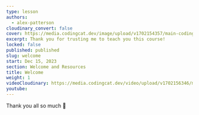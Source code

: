 ```yaml
---
type: lesson
authors:
  - alex-patterson
cloudinary_convert: false
cover: https://media.codingcat.dev/image/upload/v1702154357/main-codingcatdev-photo/courses/sveltekit-firebase/sveltekit-firebase-welcome/sveltekit-firebase-welcome.png
excerpt: Thank you for trusting me to teach you this course!
locked: false
published: published
slug: welcome
start: Dec 15, 2023
section: Welcome and Resources
title: Welcome
weight: 1
videoCloudinary: https://media.codingcat.dev/video/upload/v1702156346/main-codingcatdev-photo/courses/sveltekit-firebase/sveltekit-firebase-welcome/welcome.mp4
youtube:
---
```


Thank you all so much 💜
